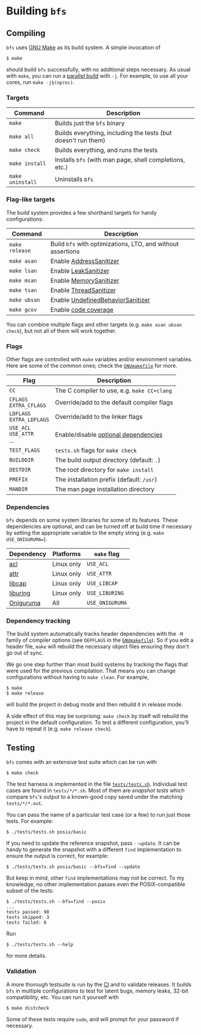 Building `bfs`
==============

Compiling
---------

`bfs` uses [GNU Make](https://www.gnu.org/software/make/) as its build system.
A simple invocation of

    $ make

should build `bfs` successfully, with no additional steps necessary.
As usual with `make`, you can run a [parallel build](https://www.gnu.org/software/make/manual/html_node/Parallel.html) with `-j`.
For example, to use all your cores, run `make -j$(nproc)`.

### Targets

| Command          | Description                                                   |
|------------------|---------------------------------------------------------------|
| `make`           | Builds just the `bfs` binary                                  |
| `make all`       | Builds everything, including the tests (but doesn't run them) |
| `make check`     | Builds everything, and runs the tests                         |
| `make install`   | Installs `bfs` (with man page, shell completions, etc.)       |
| `make uninstall` | Uninstalls `bfs`                                              |

### Flag-like targets

The build system provides a few shorthand targets for handy configurations:

| Command        | Description                                                 |
|----------------|-------------------------------------------------------------|
| `make release` | Build `bfs` with optimizations, LTO, and without assertions |
| `make asan`    | Enable [AddressSanitizer]                                   |
| `make lsan`    | Enable [LeakSanitizer]                                      |
| `make msan`    | Enable [MemorySanitizer]                                    |
| `make tsan`    | Enable [ThreadSanitizer]                                    |
| `make ubsan`   | Enable [UndefinedBehaviorSanitizer]                         |
| `make gcov`    | Enable [code coverage]                                      |

[AddressSanitizer]: https://github.com/google/sanitizers/wiki/AddressSanitizer
[LeakSanitizer]: https://github.com/google/sanitizers/wiki/AddressSanitizerLeakSanitizer#stand-alone-mode
[MemorySanitizer]: https://github.com/google/sanitizers/wiki/MemorySanitizer
[ThreadSanitizer]: https://github.com/google/sanitizers/wiki/ThreadSanitizerCppManual
[UndefinedBehaviorSanitizer]: https://clang.llvm.org/docs/UndefinedBehaviorSanitizer.html
[code coverage]: https://gcc.gnu.org/onlinedocs/gcc/Gcov.html

You can combine multiple flags and other targets (e.g. `make asan ubsan check`), but not all of them will work together.

### Flags

Other flags are controlled with `make` variables and/or environment variables.
Here are some of the common ones; check the [`GNUmakefile`](/GNUmakefile) for more.

| Flag                             | Description                                 |
|----------------------------------|---------------------------------------------|
| `CC`                             | The C compiler to use, e.g. `make CC=clang` |
| `CFLAGS`<br>`EXTRA_CFLAGS`       | Override/add to the default compiler flags  |
| `LDFLAGS`<br>`EXTRA_LDFLAGS`     | Override/add to the linker flags            |
| `USE_ACL`<br>`USE_ATTR`<br>...   | Enable/disable [optional dependencies]      |
| `TEST_FLAGS`                     | `tests.sh` flags for `make check`           |
| `BUILDDIR`                       | The build output directory (default: `.`)   |
| `DESTDIR`                        | The root directory for `make install`       |
| `PREFIX`                         | The installation prefix (default: `/usr`)   |
| `MANDIR`                         | The man page installation directory         |

[optional dependencies]: #dependencies

### Dependencies

`bfs` depends on some system libraries for some of its features.
These dependencies are optional, and can be turned off at build time if necessary by setting the appropriate variable to the empty string (e.g. `make USE_ONIGURUMA=`).

| Dependency  | Platforms  | `make` flag     |
|-------------|------------|-----------------|
| [acl]       | Linux only | `USE_ACL`       |
| [attr]      | Linux only | `USE_ATTR`      |
| [libcap]    | Linux only | `USE_LIBCAP`    |
| [liburing]  | Linux only | `USE_LIBURING`  |
| [Oniguruma] | All        | `USE_ONIGURUMA` |

[acl]: https://savannah.nongnu.org/projects/acl
[attr]: https://savannah.nongnu.org/projects/attr
[libcap]: https://sites.google.com/site/fullycapable/
[liburing]: https://github.com/axboe/liburing
[Oniguruma]: https://github.com/kkos/oniguruma

### Dependency tracking

The build system automatically tracks header dependencies with the `-M` family of compiler options (see `DEPFLAGS` in the [`GNUmakefile`](/GNUmakefile)).
So if you edit a header file, `make` will rebuild the necessary object files ensuring they don't go out of sync.

We go one step further than most build systems by tracking the flags that were used for the previous compilation.
That means you can change configurations without having to `make clean`.
For example,

    $ make
    $ make release

will build the project in debug mode and then rebuild it in release mode.

A side effect of this may be surprising: `make check` by itself will rebuild the project in the default configuration.
To test a different configuration, you'll have to repeat it (e.g. `make release check`).


Testing
-------

`bfs` comes with an extensive test suite which can be run with

    $ make check

The test harness is implemented in the file [`tests/tests.sh`](/tests/tests.sh).
Individual test cases are found in `tests/*/*.sh`.
Most of them are *snapshot tests* which compare `bfs`'s output to a known-good copy saved under the matching `tests/*/*.out`.

You can pass the name of a particular test case (or a few) to run just those tests.
For example:

    $ ./tests/tests.sh posix/basic

If you need to update the reference snapshot, pass `--update`.
It can be handy to generate the snapshot with a different `find` implementation to ensure the output is correct, for example:

    $ ./tests/tests.sh posix/basic --bfs=find --update

But keep in mind, other `find` implementations may not be correct.
To my knowledge, no other implementation passes even the POSIX-compatible subset of the tests:

    $ ./tests/tests.sh --bfs=find --posix
    ...
    tests passed: 90
    tests skipped: 3
    tests failed: 6

Run

    $ ./tests/tests.sh --help

for more details.

### Validation

A more thorough testsuite is run by the [CI](https://github.com/tavianator/bfs/actions) and to validate releases.
It builds `bfs` in multiple configurations to test for latent bugs, memory leaks, 32-bit compatibility, etc.
You can run it yourself with

    $ make distcheck

Some of these tests require `sudo`, and will prompt for your password if necessary.
